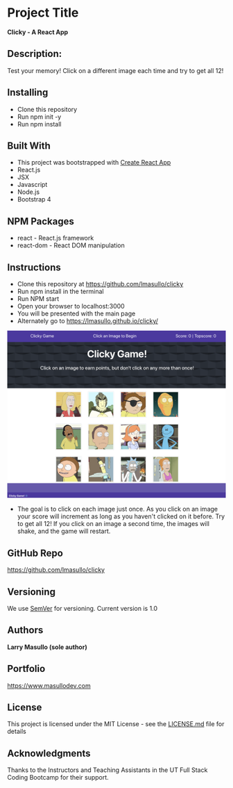 # Project Title

**Clicky - A React App**

## Description:

Test your memory! Click on a different image each time and try to get all 12!

## Installing

* Clone this repository
* Run npm init -y
* Run npm install

## Built With

* This project was bootstrapped with [Create React App](https://github.com/facebook/create-react-app)
* React.js
* JSX
* Javascript
* Node.js
* Bootstrap 4

## NPM Packages

* react  - React.js framework
* react-dom - React DOM manipulation

## Instructions

* Clone this repository at https://github.com/lmasullo/clicky
* Run npm install in the terminal
* Run NPM start
* Open your browser to localhost:3000
* You will be presented with the main page
* Alternately go to https://lmasullo.github.io/clicky/


![alt text](public/images/clicky.png "Home Page")

* The goal is to click on each image just once. As you click on an image your score will increment as long as you haven't clicked on it before. Try to get all 12! If you click on an image a second time, the images will shake, and the game will restart.

## GitHub Repo
https://github.com/lmasullo/clicky

## Versioning

We use [SemVer](http://semver.org/) for versioning. 
Current version is 1.0

## Authors

**Larry Masullo (sole author)**

## Portfolio
https://www.masullodev.com

## License

This project is licensed under the MIT License - see the [LICENSE.md](LICENSE.md) file for details

## Acknowledgments

Thanks to the Instructors and Teaching Assistants in the UT Full Stack Coding Bootcamp for their support. 
